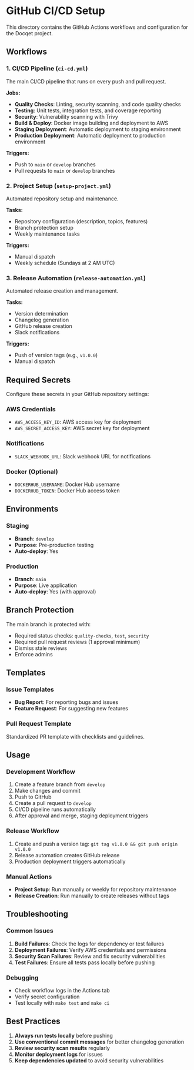 # GitHub CI/CD Setup

This directory contains the GitHub Actions workflows and configuration for the Docqet project.

## Workflows

### 1. CI/CD Pipeline (`ci-cd.yml`)
The main CI/CD pipeline that runs on every push and pull request.

**Jobs:**
- **Quality Checks**: Linting, security scanning, and code quality checks
- **Testing**: Unit tests, integration tests, and coverage reporting
- **Security**: Vulnerability scanning with Trivy
- **Build & Deploy**: Docker image building and deployment to AWS
- **Staging Deployment**: Automatic deployment to staging environment
- **Production Deployment**: Automatic deployment to production environment

**Triggers:**
- Push to `main` or `develop` branches
- Pull requests to `main` or `develop` branches

### 2. Project Setup (`setup-project.yml`)
Automated repository setup and maintenance.

**Tasks:**
- Repository configuration (description, topics, features)
- Branch protection setup
- Weekly maintenance tasks

**Triggers:**
- Manual dispatch
- Weekly schedule (Sundays at 2 AM UTC)

### 3. Release Automation (`release-automation.yml`)
Automated release creation and management.

**Tasks:**
- Version determination
- Changelog generation
- GitHub release creation
- Slack notifications

**Triggers:**
- Push of version tags (e.g., `v1.0.0`)
- Manual dispatch

## Required Secrets

Configure these secrets in your GitHub repository settings:

### AWS Credentials
- `AWS_ACCESS_KEY_ID`: AWS access key for deployment
- `AWS_SECRET_ACCESS_KEY`: AWS secret key for deployment

### Notifications
- `SLACK_WEBHOOK_URL`: Slack webhook URL for notifications

### Docker (Optional)
- `DOCKERHUB_USERNAME`: Docker Hub username
- `DOCKERHUB_TOKEN`: Docker Hub access token

## Environments

### Staging
- **Branch**: `develop`
- **Purpose**: Pre-production testing
- **Auto-deploy**: Yes

### Production
- **Branch**: `main`
- **Purpose**: Live application
- **Auto-deploy**: Yes (with approval)

## Branch Protection

The main branch is protected with:
- Required status checks: `quality-checks`, `test`, `security`
- Required pull request reviews (1 approval minimum)
- Dismiss stale reviews
- Enforce admins

## Templates

### Issue Templates
- **Bug Report**: For reporting bugs and issues
- **Feature Request**: For suggesting new features

### Pull Request Template
Standardized PR template with checklists and guidelines.

## Usage

### Development Workflow
1. Create a feature branch from `develop`
2. Make changes and commit
3. Push to GitHub
4. Create a pull request to `develop`
5. CI/CD pipeline runs automatically
6. After approval and merge, staging deployment triggers

### Release Workflow
1. Create and push a version tag: `git tag v1.0.0 && git push origin v1.0.0`
2. Release automation creates GitHub release
3. Production deployment triggers automatically

### Manual Actions
- **Project Setup**: Run manually or weekly for repository maintenance
- **Release Creation**: Run manually to create releases without tags

## Troubleshooting

### Common Issues
1. **Build Failures**: Check the logs for dependency or test failures
2. **Deployment Failures**: Verify AWS credentials and permissions
3. **Security Scan Failures**: Review and fix security vulnerabilities
4. **Test Failures**: Ensure all tests pass locally before pushing

### Debugging
- Check workflow logs in the Actions tab
- Verify secret configuration
- Test locally with `make test` and `make ci`

## Best Practices

1. **Always run tests locally** before pushing
2. **Use conventional commit messages** for better changelog generation
3. **Review security scan results** regularly
4. **Monitor deployment logs** for issues
5. **Keep dependencies updated** to avoid security vulnerabilities 